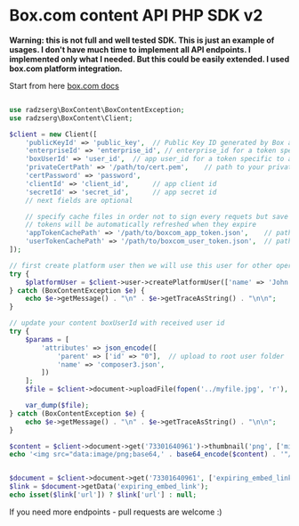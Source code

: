  Box.com content API PHP SDK v2
=========

**Warning: this is not full and well tested SDK. This is just an example of usages.
I don't have much time to implement all API endpoints. I implemented only what I needed.
But this could be easily extended. I used box.com platform integration.**


Start from here [box.com docs](https://docs.box.com/docs/getting-started-box-platform)

```php

use radzserg\BoxContent\BoxContentException;
use radzserg\BoxContent\Client;

$client = new Client([
    'publicKeyId' => 'public_key',  // Public Key ID generated by Box and provided upon submission of a Public Key. Identifies which Public Key a client is using.
    'enterpriseId' => 'enterprise_id', // enterprise_id for a token specific to an enterprise
    'boxUserId' => 'user_id',  // app user_id for a token specific to an individual app user. https://docs.box.com/docs/app-users#section-2-create-an-app-user
    'privateCertPath' => '/path/to/cert.pem',    // path to your private cert
    'certPassword' => 'password',
    'clientId' => 'client_id',      // app client id
    'secretId' => 'secret_id',      // app secret id
    // next fields are optional

    // specify cache files in order not to sign every requets but save them to cache files
    // tokens will be automatically refreshed when they expire
    'appTokenCachePath' => '/path/to/boxcom_app_token.json',    // path to file where app token will be saved
    'userTokenCachePath' => '/path/to/boxcom_user_token.json',  // path to file where user token will be saved
]);

// first create platform user then we will use this user for other operations
try {
    $platformUser = $client->user->createPlatformUser(['name' => 'John Doe']);
} catch (BoxContentException $e) {
    echo $e->getMessage() . "\n" . $e->getTraceAsString() . "\n\n";
}

// update your content boxUserId with received user id
try {
    $params = [
        'attributes' => json_encode([
            'parent' => ['id' => "0"],  // upload to root user folder
            'name' => 'composer3.json',
        ])
    ];
    $file = $client->document->uploadFile(fopen('../myfile.jpg', 'r'), $params);

    var_dump($file);
} catch (BoxContentException $e) {
    echo $e->getMessage() . "\n" . $e->getTraceAsString() . "\n\n";
}

$content = $client->document->get('73301640961')->thumbnail('png', ['min_height' => 32, 'min_width' => 32]);
echo '<img src="data:image/png;base64,' . base64_encode($content) . '"/>';


$document = $client->document->get('73301640961', ['expiring_embed_link']);
$link = $document->getData('expiring_embed_link');
echo isset($link['url']) ? $link['url'] : null;


```

If you need more endpoints - pull requests are welcome :)